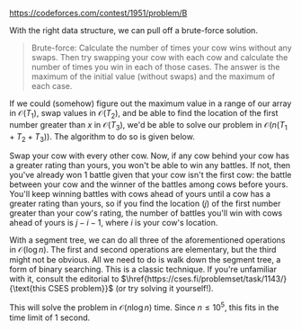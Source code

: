 https://codeforces.com/contest/1951/problem/B

With the right data structure, we can pull off a brute-force solution.

>Brute-force: Calculate the number of times your cow wins without any swaps. Then try swapping your cow with each cow and calculate the number of times you win in each of those cases. The answer is the maximum of the initial value (without swaps) and the maximum of each case.

If we could (somehow) figure out the maximum value in a range of our array in $\mathcal{O}(T_1)$, swap values in $\mathcal{O}(T_2)$, and be able to find the location of the first number greater than $x$ in $\mathcal{O}(T_3)$, we'd be able to solve our problem in $\mathcal{O}(n(T_1+T_2+T_3))$. The algorithm to do so is given below.

Swap your cow with every other cow. Now, if any cow behind your cow has a greater rating than yours, you won't be able to win any battles. If not, then you've already won $1$ battle given that your cow isn't the first cow: the battle between your cow and the winner of the battles among cows before yours. You'll keep winning battles with cows ahead of yours until a cow has a greater rating than yours, so if you find the location ($j$) of the first number greater than your cow's rating, the number of battles you'll win with cows ahead of yours is $j-i-1$, where $i$ is your cow's location.

With a segment tree, we can do all three of the aforementioned operations in $\mathcal{O}(\log{n})$. The first and second operations are elementary, but the third might not be obvious. All we need to do is walk down the segment tree, a form of binary searching. This is a classic technique. If you're unfamiliar with it, consult the editorial to $\href{https://cses.fi/problemset/task/1143/}{\text{this CSES problem}}$ (or try solving it yourself!).

This will solve the problem in $\mathcal{O}(n \log n)$ time. Since $n \le 10^5$, this fits in the time limit of $1$ second.